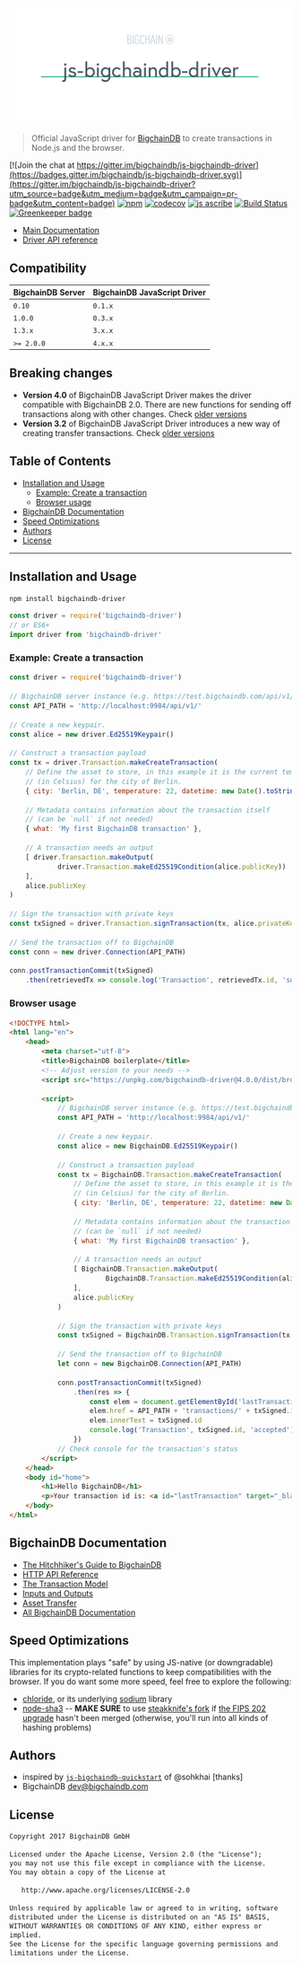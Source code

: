 # [![js-bigchaindb-driver](media/repo-banner@2x.png)](https://www.bigchaindb.com)

> Official JavaScript driver for [BigchainDB](https://github.com/bigchaindb/bigchaindb) to create transactions in Node.js and the browser.

[![Join the chat at https://gitter.im/bigchaindb/js-bigchaindb-driver](https://badges.gitter.im/bigchaindb/js-bigchaindb-driver.svg)](https://gitter.im/bigchaindb/js-bigchaindb-driver?utm_source=badge&utm_medium=badge&utm_campaign=pr-badge&utm_content=badge)
[![npm](https://img.shields.io/npm/v/bigchaindb-driver.svg)](https://www.npmjs.com/package/bigchaindb-driver)
[![codecov](https://codecov.io/gh/bigchaindb/js-bigchaindb-driver/branch/master/graph/badge.svg)](https://codecov.io/gh/bigchaindb/js-bigchaindb-driver)
[![js ascribe](https://img.shields.io/badge/js-ascribe-39BA91.svg)](https://github.com/ascribe/javascript)
[![Build Status](https://travis-ci.org/bigchaindb/js-bigchaindb-driver.svg?branch=master)](https://travis-ci.org/bigchaindb/js-bigchaindb-driver)
[![Greenkeeper badge](https://badges.greenkeeper.io/bigchaindb/js-bigchaindb-driver.svg)](https://greenkeeper.io/)

- [Main Documentation](https://docs.bigchaindb.com/projects/js-driver/en/latest/usage.html)
- [Driver API reference](API.md)

## Compatibility

| BigchainDB Server | BigchainDB JavaScript Driver |
| ----------------- |------------------------------|
| `0.10`            | `0.1.x`                      |
| `1.0.0`           | `0.3.x`                      |
| `1.3.x`           | `3.x.x`                      |
| `>= 2.0.0`        | `4.x.x`                      |

## Breaking changes

- **Version 4.0** of BigchainDB JavaScript Driver makes the driver compatible with BigchainDB 2.0. There are new functions for sending off transactions along with other changes. Check [older versions](https://docs.bigchaindb.com/projects/js-driver/en/latest/readme.html#features)
- **Version 3.2** of BigchainDB JavaScript Driver introduces a new way of creating transfer transactions. Check [older versions](https://docs.bigchaindb.com/projects/js-driver/en/latest/readme.html#features)

## Table of Contents

  - [Installation and Usage](#installation-and-usage)
     - [Example: Create a transaction](#example-create-a-transaction)
     - [Browser usage](#browser-usage)
  - [BigchainDB Documentation](#bigchaindb-documentation)
  - [Speed Optimizations](#speed-optimizations)
  - [Authors](#authors)
  - [License](#license)

---

## Installation and Usage

```bash
npm install bigchaindb-driver
```

```js
const driver = require('bigchaindb-driver')
// or ES6+
import driver from 'bigchaindb-driver'
```

### Example: Create a transaction

```js
const driver = require('bigchaindb-driver')

// BigchainDB server instance (e.g. https://test.bigchaindb.com/api/v1/)
const API_PATH = 'http://localhost:9984/api/v1/'

// Create a new keypair.
const alice = new driver.Ed25519Keypair()

// Construct a transaction payload
const tx = driver.Transaction.makeCreateTransaction(
    // Define the asset to store, in this example it is the current temperature
    // (in Celsius) for the city of Berlin.
    { city: 'Berlin, DE', temperature: 22, datetime: new Date().toString() },

    // Metadata contains information about the transaction itself
    // (can be `null` if not needed)
    { what: 'My first BigchainDB transaction' },

    // A transaction needs an output
    [ driver.Transaction.makeOutput(
            driver.Transaction.makeEd25519Condition(alice.publicKey))
    ],
    alice.publicKey
)

// Sign the transaction with private keys
const txSigned = driver.Transaction.signTransaction(tx, alice.privateKey)

// Send the transaction off to BigchainDB
const conn = new driver.Connection(API_PATH)

conn.postTransactionCommit(txSigned)
    .then(retrievedTx => console.log('Transaction', retrievedTx.id, 'successfully posted.'))
```

### Browser usage

```html
<!DOCTYPE html>
<html lang="en">
    <head>
        <meta charset="utf-8">
        <title>BigchainDB boilerplate</title>
        <!-- Adjust version to your needs -->
        <script src="https://unpkg.com/bigchaindb-driver@4.0.0/dist/browser/bigchaindb-driver.window.min.js"></script>

        <script>
            // BigchainDB server instance (e.g. https://test.bigchaindb.com/api/v1/)
            const API_PATH = 'http://localhost:9984/api/v1/'

            // Create a new keypair.
            const alice = new BigchainDB.Ed25519Keypair()

            // Construct a transaction payload
            const tx = BigchainDB.Transaction.makeCreateTransaction(
                // Define the asset to store, in this example it is the current temperature
                // (in Celsius) for the city of Berlin.
                { city: 'Berlin, DE', temperature: 22, datetime: new Date().toString() },

                // Metadata contains information about the transaction itself
                // (can be `null` if not needed)
                { what: 'My first BigchainDB transaction' },

                // A transaction needs an output
                [ BigchainDB.Transaction.makeOutput(
                        BigchainDB.Transaction.makeEd25519Condition(alice.publicKey))
                ],
                alice.publicKey
            )

            // Sign the transaction with private keys
            const txSigned = BigchainDB.Transaction.signTransaction(tx, alice.privateKey)

            // Send the transaction off to BigchainDB
            let conn = new BigchainDB.Connection(API_PATH)

            conn.postTransactionCommit(txSigned)
                .then(res => {
                    const elem = document.getElementById('lastTransaction')
                    elem.href = API_PATH + 'transactions/' + txSigned.id
                    elem.innerText = txSigned.id
                    console.log('Transaction', txSigned.id, 'accepted')
                })
            // Check console for the transaction's status
        </script>
    </head>
    <body id="home">
        <h1>Hello BigchainDB</h1>
        <p>Your transaction id is: <a id="lastTransaction" target="_blank"><em>processing</em></a></p>
    </body>
</html>
```

## BigchainDB Documentation

- [The Hitchhiker's Guide to BigchainDB](https://www.bigchaindb.com/developers/guide/)
- [HTTP API Reference](https://docs.bigchaindb.com/projects/server/en/latest/http-client-server-api.html)
- [The Transaction Model](https://docs.bigchaindb.com/projects/server/en/latest/data-models/transaction-model.html?highlight=crypto%20conditions)
- [Inputs and Outputs](https://docs.bigchaindb.com/projects/server/en/latest/data-models/inputs-outputs.html)
- [Asset Transfer](https://docs.bigchaindb.com/projects/py-driver/en/latest/usage.html#asset-transfer)
- [All BigchainDB Documentation](https://docs.bigchaindb.com/)

## Speed Optimizations

This implementation plays "safe" by using JS-native (or downgradable) libraries for its crypto-related functions to keep compatibilities with the browser. If you do want some more speed, feel free to explore the following:

* [chloride](https://github.com/dominictarr/chloride), or its underlying [sodium](https://github.com/paixaop/node-sodium) library
* [node-sha3](https://github.com/phusion/node-sha3) -- **MAKE SURE** to use [steakknife's fork](https://github.com/steakknife/node-sha3) if [the FIPS 202 upgrade](https://github.com/phusion/node-sha3/pull/25) hasn't been merged (otherwise, you'll run into all kinds of hashing problems)


## Authors

* inspired by [`js-bigchaindb-quickstart`](https://github.com/sohkai/js-bigchaindb-quickstart) of @sohkhai [thanks]
* BigchainDB <dev@bigchaindb.com>

## License

```
Copyright 2017 BigchainDB GmbH

Licensed under the Apache License, Version 2.0 (the "License");
you may not use this file except in compliance with the License.
You may obtain a copy of the License at

   http://www.apache.org/licenses/LICENSE-2.0

Unless required by applicable law or agreed to in writing, software
distributed under the License is distributed on an "AS IS" BASIS,
WITHOUT WARRANTIES OR CONDITIONS OF ANY KIND, either express or implied.
See the License for the specific language governing permissions and
limitations under the License.
```
